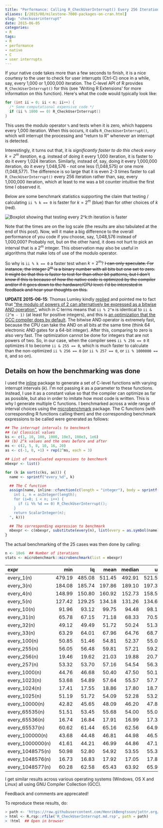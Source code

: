 ```yaml
---
title: "Performance: Calling R_CheckUserInterrupt() Every 256 Iteration is Actually Faster than Every 1,000,000 Iteration"
aliases: [/2015/08/milestone-7000-packages-on-cran.html]
slug: "checkuserinterrupt"
date: 2015-06-05
categories:
- R
tags:
- R
- performance
- native
- C
- user interrupts
---
```


If your native code takes more than a few seconds to finish, it is a nice courtesy to the user to check for user interrupts (Ctrl-C) once in a while, say, every 1,000 or 1,000,000 iteration.  The C-level API of R provides `R_CheckUserInterrupt()` for this (see 'Writing R Extensions' for more information on this function).  Here's what the code would typically look like:
```c
for (int ii = 0; ii < n; ii++) {
  /* Some computational expensive code */
  if (ii % 1000 == 0) R_CheckUserInterrupt()
}
```
This uses the modulo operator `%` and tests when it is zero, which happens every 1,000 iteration.  When this occurs, it calls `R_CheckUserInterrupt()`, which will interrupt the processing and "return to R" whenever an interrupt is detected.

Interestingly, it turns out that, it is _significantly faster to do this check every $k=2^m$ iteration_, e.g. instead of doing it every 1,000 iteration, it is faster to do it every 1,024 iteration.  Similarly, instead of, say, doing it every 1,000,000 iteration, do it every 1,048,576 - not one less (1,048,575) or one more (1,048,577).  The difference is so large that it is even 2-3 times faster to call `R_CheckUserInterrupt()` every 256 iteration rather than, say, every 1,000,000 iteration, which at least to me was a bit counter intuitive the first time I observed it.

Below are some benchmark statistics supporting the claim that testing / calculating `ii % k == 0` is faster for $k=2^m$ (blue) than for other choices of $k$ (red).

![Boxplot showing that testing every 2^k:th iteration is faster](/post/boxplot.png)

Note that the times are on the log scale (the results are also tabulated at the end of this post).  Now, will it make a big difference to the overall performance of you code if you choose, say, 1,048,576 instead of 1,000,000?  Probably not, but on the other hand, it does not hurt to pick an interval that is a $2^m$ integer.  This observation may also be useful in algorithms that make lots of use of the modulo operator.

So why is `ii % k == 0` a faster test when $k=2^m$?  ~~I can only speculate.  For instance, the integer $2^m$ is a binary number with all bits but one set to zero.  It might be that this is faster to test for than other bit patterns, but I don't know if this is because of how the native code is optimized by the compiler and/or if it goes down to the hardware/CPU level.  I'd be interested in feedback and hear your thoughts on this.~~

**UPDATE 2015-06-15**: Thomas Lumley kindly [replied](https://twitter.com/tslumley/status/610627555545083904) and pointed me to fact that ["the modulo of powers of 2 can alternatively be expressed as a bitwise AND operation"](https://en.wikipedia.org/wiki/Modulo_operation#Performance_issues), which in C terms means that `ii % 2^m` is identical to `ii & (2^m - 1)` (at least for positive integers), and this is [an optimization that the GCC compiler does by default](http://stackoverflow.com/questions/22446425/do-c-c-compilers-such-as-gcc-generally-optimize-modulo-by-a-constant-power-of). The bitwise AND operator is extremely fast, because the CPU can take the AND on all bits at the same time (think 64 electronic AND gates for a 64-bit integer). After this, comparing to zero is also very fast. The optimization cannot be done for integers that are not powers of two. So, in our case, when the compiler sees `ii % 256 == 0` it optimizes it to become `ii & 255 == 0`, which is much faster to calculate than the non-optimized `ii % 256 == 0` (or `ii % 257 == 0`, or `ii % 1000000 == 0`, and so on).


## Details on how the benchmarking was done
I used the [inline] package to generate a set of C-level functions with varying interrupt intervals ($k$).   I'm not passing $k$ as a parameter to these functions.  Instead, I use it as a constant value so that the compiler can optimize as far as possible, but also in order to imitate how most code is written.  This is why I generate multiple C functions.
I benchmarked across a wide range of interval choices using the [microbenchmark] package.  The C functions (with corresponding R functions calling them) and the corresponding benchmark expressions to be called were generated as follows:
```r
## The interrupt intervals to benchmark
## (a) Classical values
ks <- c(1, 10, 100, 1000, 10e3, 100e3, 1e6)
## (b) 2^k values and the ones before and after
ms <- c(2, 5, 8, 10, 16, 20)
as <- c(-1, 0, +1) + rep(2^ms, each = 3)

## List of unevaluated expressions to benchmark
mbexpr <- list()

for (k in sort(c(ks, as))) {
  name <- sprintf("every_%d", k)

  ## The C function
  assign(name, inline::cfunction(c(length = "integer"), body = sprintf("
    int i, n = asInteger(length);
    for (i=0; i < n; i++) {
      if (i %% %d == 0) R_CheckUserInterrupt();
    }
    return ScalarInteger(n);
  ", k)))

  ## The corresponding expression to benchmark
  mbexpr <- c(mbexpr, substitute(every(n), list(every = as.symbol(name))))
}
```
The actual benchmarking of the 25 cases was then done by calling:
```r
n <- 10e6  ## Number of iterations
stats <- microbenchmark::microbenchmark(list = mbexpr)
```


|expr             |    min|     lq|   mean| median|     uq|    max|
|:----------------|------:|------:|------:|------:|------:|------:|
|every_1(n)       | 479.19| 485.08| 511.45| 492.91| 521.50| 839.50|
|every_3(n)       | 184.08| 185.74| 197.86| 189.10| 197.31| 321.69|
|every_4(n)       | 148.99| 150.80| 160.92| 152.73| 158.55| 245.72|
|every_5(n)       | 127.42| 129.25| 134.18| 131.26| 134.69| 190.88|
|every_10(n)      |  91.96|  93.12|  99.75|  94.48|  98.10| 194.98|
|every_31(n)      |  65.78|  67.15|  71.18|  68.33|  70.52| 113.55|
|every_32(n)      |  49.12|  49.49|  51.72|  50.24|  51.38|  91.28|
|every_33(n)      |  63.29|  64.01|  67.96|  64.76|  68.79| 112.26|
|every_100(n)     |  50.85|  51.46|  54.81|  52.37|  55.01|  89.83|
|every_255(n)     |  56.05|  56.48|  59.81|  57.21|  59.25| 119.47|
|every_256(n)     |  19.46|  19.62|  21.03|  19.88|  20.71|  41.98|
|every_257(n)     |  53.32|  53.70|  57.16|  54.54|  56.34|  96.61|
|every_1000(n)    |  44.76|  46.68|  50.40|  47.50|  50.19| 121.97|
|every_1023(n)    |  53.68|  54.89|  57.64|  55.57|  57.71| 111.59|
|every_1024(n)    |  17.41|  17.55|  18.86|  17.80|  18.78|  43.54|
|every_1025(n)    |  51.19|  51.72|  54.09|  52.28|  53.29| 101.97|
|every_10000(n)   |  42.82|  45.65|  48.09|  46.20|  47.83|  82.92|
|every_65535(n)   |  51.51|  53.45|  55.68|  54.00|  55.04|  87.36|
|every_65536(n)   |  16.74|  16.84|  17.91|  16.99|  17.37|  47.82|
|every_65537(n)   |  60.62|  61.44|  65.16|  62.56|  64.93| 104.71|
|every_100000(n)  |  43.68|  44.48|  46.81|  44.98|  46.51|  83.33|
|every_1000000(n) |  41.61|  44.21|  46.99|  44.86|  47.11|  87.90|
|every_1048575(n) |  50.98|  52.80|  54.92|  53.55|  55.36|  72.44|
|every_1048576(n) |  16.73|  16.83|  17.92|  17.05|  17.89|  35.52|
|every_1048577(n) |  60.28|  62.58|  65.43|  63.92|  65.91|  87.58|

I get similar results across various operating systems (Windows, OS X and Linux) all using GNU Compiler Collection (GCC).


Feedback and comments are apprecated!


To reproduce these results, do:
```r
> path <- 'https://raw.githubusercontent.com/HenrikBengtsson/jottr.org/master/blog/20150604%2CR_CheckUserInterrupt'
> html <- R.rsp::rfile('R_CheckUserInterrupt.md.rsp', path = path)
> !html  ## Open in browser
```

[inline]: http://cran.r-project.org/package=inline
[microbenchmark]: http://cran.r-project.org/package=microbenchmark


